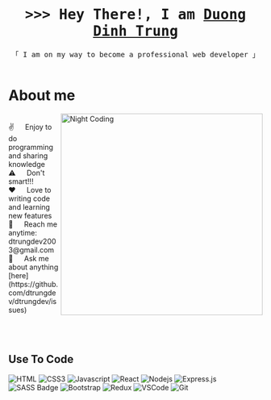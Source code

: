 
<!-- Intro  -->
<h1 align="center">
        <samp>&gt;&gt;&gt; Hey There!, I am
                <b><a href='https://github.com/dtrungdev'>Duong Dinh Trung</a></b>
        </samp>
</h1>


<p align="center"> 
  <samp>
    「 I am on my way to become a professional web developer 」
    <br>
    <br>
  </samp>
</p>

<!-- About Section -->
 
 # About me
 
<p>
<img alt="Night Coding" src="https://media0.giphy.com/media/Ll22OhMLAlVDb8UQWe/giphy.gif" align="right" height='400px' width='auto'/>

  <br/>
 ✌️ &emsp; Enjoy to do programming and sharing knowledge <br/>
 ⚠️ &emsp; Don't smart!!! <br/>
 ❤️ &emsp; Love to writing code and learning new features<br/>
 📧 &emsp; Reach me anytime: dtrungdev2003@gmail.com<br/>
 💬 &emsp; Ask me about anything [here](https://github.com/dtrungdev/dtrungdev/issues)

</p>

<br/>
<br/>



## Use To Code

![HTML](https://img.shields.io/badge/HTML5-E34F26?style=for-the-badge&logo=html5&logoColor=white)
![CSS3](https://img.shields.io/badge/CSS3-1572B6?style=for-the-badge&logo=css3&logoColor=white)
![Javascript](https://img.shields.io/badge/Javascript-F0DB4F?style=for-the-badge&labelColor=black&logo=javascript&logoColor=F0DB4F)
![React](https://img.shields.io/badge/-React-61DBFB?style=for-the-badge&labelColor=black&logo=react&logoColor=61DBFB)
![Nodejs](https://img.shields.io/badge/Nodejs-3C873A?style=for-the-badge&labelColor=black&logo=node.js&logoColor=3C873A)
![Express.js](https://img.shields.io/badge/Express.js-000000?style=for-the-badge&logo=express&logoColor=white)
![SASS Badge](https://img.shields.io/badge/Sass-CC6699?style=for-the-badge&logo=sass&logoColor=white)
![Bootstrap](https://img.shields.io/badge/Bootstrap-563D7C?style=for-the-badge&logo=bootstrap&logoColor=white)
![Redux](https://img.shields.io/badge/Redux-593D88?style=for-the-badge&logo=redux&logoColor=white)
![VSCode](https://img.shields.io/badge/Visual_Studio-0078d7?style=for-the-badge&logo=visual%20studio&logoColor=white)
![Git](https://img.shields.io/badge/Git-F05032?style=for-the-badge&logo=git&logoColor=white)

<br/>


